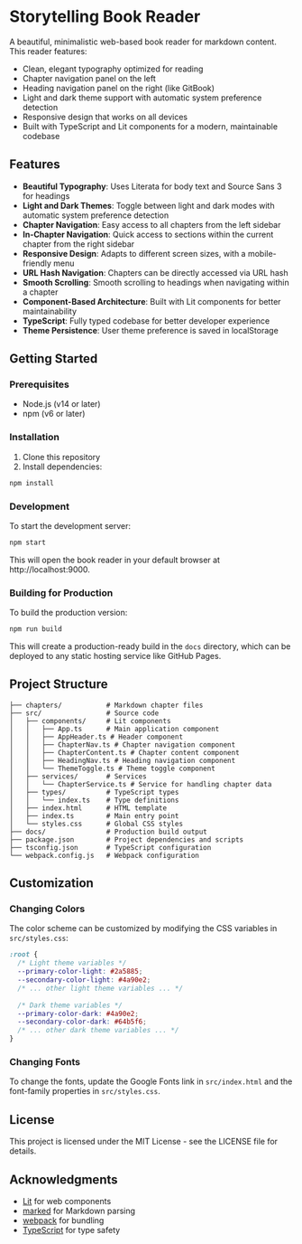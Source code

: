 # Storytelling Book Reader

A beautiful, minimalistic web-based book reader for markdown content. This reader features:

- Clean, elegant typography optimized for reading
- Chapter navigation panel on the left
- Heading navigation panel on the right (like GitBook)
- Light and dark theme support with automatic system preference detection
- Responsive design that works on all devices
- Built with TypeScript and Lit components for a modern, maintainable codebase

## Features

- **Beautiful Typography**: Uses Literata for body text and Source Sans 3 for headings
- **Light and Dark Themes**: Toggle between light and dark modes with automatic system preference detection
- **Chapter Navigation**: Easy access to all chapters from the left sidebar
- **In-Chapter Navigation**: Quick access to sections within the current chapter from the right sidebar
- **Responsive Design**: Adapts to different screen sizes, with a mobile-friendly menu
- **URL Hash Navigation**: Chapters can be directly accessed via URL hash
- **Smooth Scrolling**: Smooth scrolling to headings when navigating within a chapter
- **Component-Based Architecture**: Built with Lit components for better maintainability
- **TypeScript**: Fully typed codebase for better developer experience
- **Theme Persistence**: User theme preference is saved in localStorage

## Getting Started

### Prerequisites

- Node.js (v14 or later)
- npm (v6 or later)

### Installation

1. Clone this repository
2. Install dependencies:

```bash
npm install
```

### Development

To start the development server:

```bash
npm start
```

This will open the book reader in your default browser at http://localhost:9000.

### Building for Production

To build the production version:

```bash
npm run build
```

This will create a production-ready build in the `docs` directory, which can be deployed to any static hosting service like GitHub Pages.

## Project Structure

```
├── chapters/           # Markdown chapter files
├── src/                # Source code
│   ├── components/     # Lit components
│   │   ├── App.ts      # Main application component
│   │   ├── AppHeader.ts # Header component
│   │   ├── ChapterNav.ts # Chapter navigation component
│   │   ├── ChapterContent.ts # Chapter content component
│   │   ├── HeadingNav.ts # Heading navigation component
│   │   └── ThemeToggle.ts # Theme toggle component
│   ├── services/       # Services
│   │   └── ChapterService.ts # Service for handling chapter data
│   ├── types/          # TypeScript types
│   │   └── index.ts    # Type definitions
│   ├── index.html      # HTML template
│   ├── index.ts        # Main entry point
│   └── styles.css      # Global CSS styles
├── docs/               # Production build output
├── package.json        # Project dependencies and scripts
├── tsconfig.json       # TypeScript configuration
└── webpack.config.js   # Webpack configuration
```

## Customization

### Changing Colors

The color scheme can be customized by modifying the CSS variables in `src/styles.css`:

```css
:root {
  /* Light theme variables */
  --primary-color-light: #2a5885;
  --secondary-color-light: #4a90e2;
  /* ... other light theme variables ... */
  
  /* Dark theme variables */
  --primary-color-dark: #4a90e2;
  --secondary-color-dark: #64b5f6;
  /* ... other dark theme variables ... */
}
```

### Changing Fonts

To change the fonts, update the Google Fonts link in `src/index.html` and the font-family properties in `src/styles.css`.

## License

This project is licensed under the MIT License - see the LICENSE file for details.

## Acknowledgments

- [Lit](https://lit.dev/) for web components
- [marked](https://marked.js.org/) for Markdown parsing
- [webpack](https://webpack.js.org/) for bundling
- [TypeScript](https://www.typescriptlang.org/) for type safety 